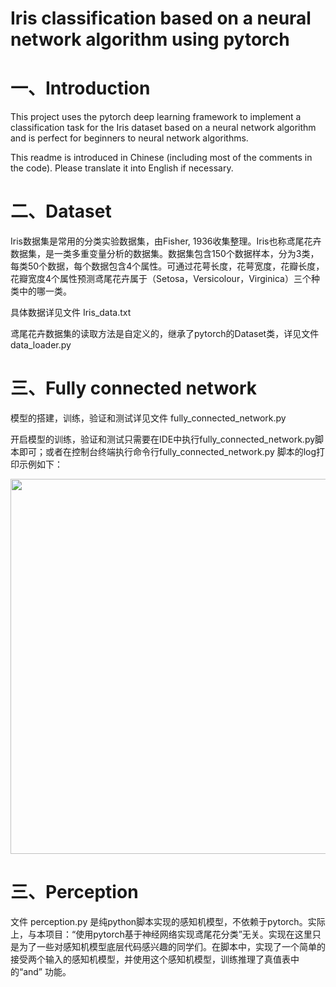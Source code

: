 # Iris classification based on a neural network algorithm using pytorch

# 一、Introduction
 
This project uses the pytorch deep learning framework to implement a classification task for the Iris dataset based on a neural network algorithm and is perfect for beginners to neural network algorithms.

This readme is introduced in Chinese (including most of the comments in the code). Please translate it into English if necessary.
 

 
# 二、Dataset
Iris数据集是常用的分类实验数据集，由Fisher, 1936收集整理。Iris也称鸢尾花卉数据集，是一类多重变量分析的数据集。数据集包含150个数据样本，分为3类，每类50个数据，每个数据包含4个属性。可通过花萼长度，花萼宽度，花瓣长度，花瓣宽度4个属性预测鸢尾花卉属于（Setosa，Versicolour，Virginica）三个种类中的哪一类。

具体数据详见文件 Iris_data.txt

鸢尾花卉数据集的读取方法是自定义的，继承了pytorch的Dataset类，详见文件 data_loader.py

# 三、Fully connected network
模型的搭建，训练，验证和测试详见文件 fully_connected_network.py 

开启模型的训练，验证和测试只需要在IDE中执行fully_connected_network.py脚本即可；或者在控制台终端执行命令行fully_connected_network.py 脚本的log打印示例如下：
 
 <img src="https://user-images.githubusercontent.com/102544244/211217925-3b96de9c-48a1-4463-b328-3f73b820a85d.png" width="600px">
 
 # 三、Perception
 文件 perception.py 是纯python脚本实现的感知机模型，不依赖于pytorch。实际上，与本项目：“使用pytorch基于神经网络实现鸢尾花分类”无关。实现在这里只是为了一些对感知机模型底层代码感兴趣的同学们。在脚本中，实现了一个简单的接受两个输入的感知机模型，并使用这个感知机模型，训练推理了真值表中的“and” 功能。
